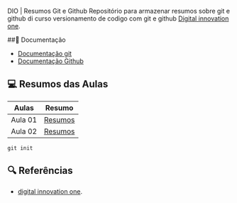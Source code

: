 
DIO | Resumos Git e Github
Repositório para armazenar resumos sobre git e github di curso versionamento de codigo com git e github  [Digital innovation one](https://www.dio.me/).

##📘 Documentação
- [Documentação git](https://git-scm.com/doc)
- [Documentação Github](https://docs.github.com/)

## 💻 Resumos das Aulas

| Aulas | Resumo |
|------|---------|
| Aula 01 | [Resumos]()
| Aula 02 | [Resumos]()

```
git init
```
## 🔍 Referências
- [digital innovation one]().
